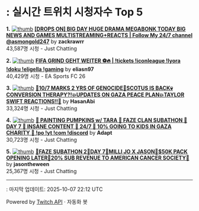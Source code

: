 # : 실시간 트위치 시청자수 Top 5

**1.** [![thumb](https://static-cdn.jtvnw.net/previews-ttv/live_user_zackrawrr-320x180.jpg)](https://twitch.tv/zackrawrr)
**[[DROPS ON] BIG DAY HUGE DRAMA MEGABONK TODAY BIG NEWS AND GAMES MULTISTREAMING+REACTS | Follow My 24/7 channel @asmongold247](https://twitch.tv/zackrawrr)** by **zackrawrr**<br>43,587명 시청  - Just Chatting

**2.** [![thumb](https://static-cdn.jtvnw.net/previews-ttv/live_user_eliasn97-320x180.jpg)](https://twitch.tv/eliasn97)
**[FIFA GRIND GEHT WEITER ⚽🔥 | !tickets !iconleague !lyora !doku !eligella !gaming](https://twitch.tv/eliasn97)** by **eliasn97**<br>40,429명 시청  - EA Sports FC 26

**3.** [![thumb](https://static-cdn.jtvnw.net/previews-ttv/live_user_hasanabi-320x180.jpg)](https://twitch.tv/HasanAbi)
**[🚨10/7 MARKS 2 YRS OF GENOCIDE🚨SCOTUS IS BACK💀CONVERSION THERAPY?!💥UPDATES ON GAZA PEACE PLAN💥TAYLOR SWIFT REACTIONS!!🗽](https://twitch.tv/HasanAbi)** by **HasanAbi**<br>33,324명 시청  - Just Chatting

**4.** [![thumb](https://static-cdn.jtvnw.net/previews-ttv/live_user_adapt-320x180.jpg)](https://twitch.tv/Adapt)
**[🎃 PAINTING PUMPKINS w/ TARA 🎃 FAZE CLAN SUBATHON 🎃 DAY 7 🎃 INSANE CONTENT 🎃 24/7 🎃 10% GOING TO KIDS IN GAZA CHARITY 🎃 !po !yt !com !discord](https://twitch.tv/Adapt)** by **Adapt**<br>30,723명 시청  - Just Chatting

**5.** [![thumb](https://static-cdn.jtvnw.net/previews-ttv/live_user_jasontheween-320x180.jpg)](https://twitch.tv/jasontheween)
**[🔴FAZE SUBATHON 2🔴DAY 7🔴MILLI JO X JASON🔴$50K PACK OPENING LATER🔴20% SUB REVENUE TO AMERICAN CANCER SOCIETY🔴](https://twitch.tv/jasontheween)** by **jasontheween**<br>25,367명 시청  - Just Chatting


---
: 마지막 업데이트: 2025-10-07 22:12 UTC

Powered by [Twitch API](https://dev.twitch.tv/docs/api/reference) · 자동화 봇
